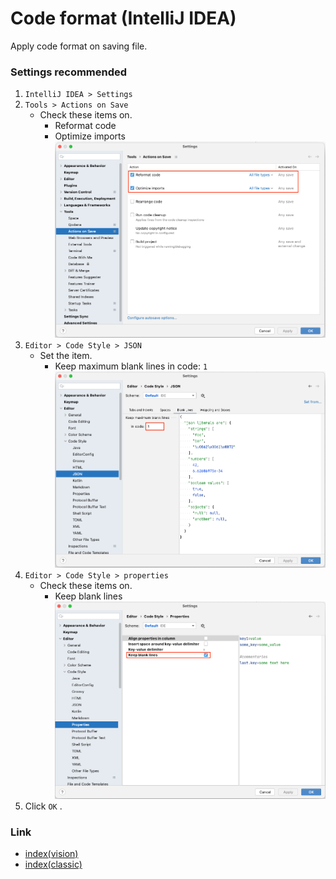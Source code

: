 # Code format (IntelliJ IDEA)

Apply code format on saving file.

### Settings recommended

1. `IntelliJ IDEA > Settings`
2. `Tools > Actions on Save`
    - Check these items on.
        - Reformat code
        - Optimize imports
          <br>![](_images/code_format_1.png)
4. `Editor > Code Style > JSON`
    - Set the item.
        - Keep maximum blank lines in code: `1`
          <br>![](_images/code_format_2.png)
6. `Editor > Code Style > properties`
    - Check these items on.
        - Keep blank lines
          <br>![](_images/code_format_3.png)
6. Click `OK` .

### Link

- [index(vision)](../../index.md)
- [index(classic)](../../classic/index.md)

